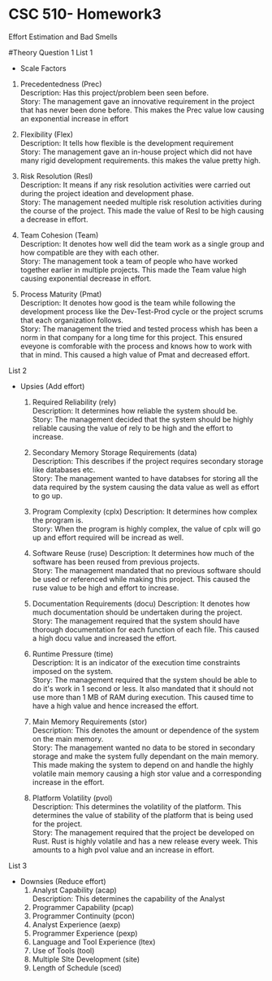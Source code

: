 # CSC 510- Homework3
Effort Estimation and Bad Smells

#Theory Question 1
List 1

* Scale Factors
 1. Precedentedness (Prec)<br/>
  Description: Has this project/problem been seen before. <br/>
  Story: The management gave an innovative requirement in the project that has never been done before. This makes the Prec value low causing an exponential increase in effort  

 2. Flexibility (Flex)<br/> 
  Description: It tells how flexible is the development requirement  
  Story: The management gave an in-house project which did not have many rigid development requirements. this makes the value pretty high.    

 3. Risk Resolution (Resl)  
    Description: It means if any risk resolution activities were carried out during the project ideation and development phase.  
    Story: The management needed multiple risk resolution activities during the course of the project. This made the value of Resl to be high causing a decrease in effort.  

 4. Team Cohesion (Team)  
    Description: It denotes how well did the team work as a single group and how compatible are they with each other.  
    Story: The management took a team of people who have worked together earlier in multiple projects. This made the Team value high causing exponential decrease in effort.  

 5. Process Maturity (Pmat)  
    Description: It denotes how good is the team while following the development process like the Dev-Test-Prod cycle or the project scrums that each organization follows.  
    Story: The management the tried and tested process whish has been a norm in that company for a long time for this project. This ensured eveyone is comforable with the process and knows how to work with that in mind. This caused a high value of Pmat and decreased effort.  

List 2

* Upsies (Add effort)  
  1. Required Reliability (rely)  
     Description: It determines how reliable the system should be.  
    Story: The management decided that the system should be highly reliable causing the value of rely to be high and the effort to increase.  

  2. Secondary Memory Storage Requirements (data)  
    Description: This describes if the project requires secondary storage like databases etc.  
    Story: The management wanted to have databses for storing all the data required by the system causing the data value as well as effort to go up.  

  3. Program Complexity (cplx)
    Description: It determines how complex the program is.  
    Story: When the program is highly complex, the value of cplx will go up and effort required will be incread as well.  

  4. Software Reuse (ruse)
    Description: It determines how much of the software has been reused from previous projects.  
    Story: The management mandated that no previous software should be used or referenced while making this project. This caused the ruse value to be high and effort to increase.  

  5. Documentation Requirements (docu)
    Description: It denotes how much documentation should be undertaken during the project.  
    Story: The management required that the system should have thorough documentation for each function of each file. This caused a high docu value and increased the effort.  

  6. Runtime Pressure (time)  
    Description: It is an indicator of the execution time constraints imposed on the system.  
    Story: The management required that the system should be able to do it's work in 1 second or less. It also mandated that it should not use more than 1 MB of RAM during execution. This caused time to have a high value and hence increased the effort.  

  7. Main Memory Requirements (stor)  
    Description: This denotes the amount or dependence of the system on the main memory.  
    Story: The management wanted no data to be stored in secondary storage and make the system fully dependant on the main memory. This made making the system to depend on and handle the highly volatile main memory causing a high stor value and a corresponding increase in the effort.  

  8. Platform Volatility (pvol)  
    Description: This determines the volatility of the platform. This determines the value of stability of the platform that is being used for the project.  
    Story: The management required that the project be developed on Rust. Rust is highly volatile and has a new release every week. This amounts to a high pvol value and an increase in effort.  


List 3  

* Downsies (Reduce effort) 
  1. Analyst Capability (acap)  
    Description: This determines the capability of the Analyst
  2. Programmer Capability (pcap)  
  3. Programmer Continuity (pcon)  
  4. Analyst Experience (aexp)  
  5. Programmer Experience (pexp)  
  6. Language and Tool Experience (ltex)  
  7. Use of Tools (tool)  
  8. Multiple SIte Development (site)  
  9. Length of Schedule (sced) 




